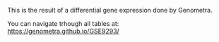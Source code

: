 This is the result of a differential gene expression done by Genometra.

You can navigate trhough all tables at:  
https://genometra.github.io/GSE9293/
